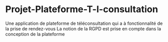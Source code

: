 # Projet-Plateforme-T-l-consultation
Une application de plateforme de téléconsultation qui a à fonctionnalité de la prise de rendez-vous
La notion de la RGPD est prise en compte dans la conception de la plateforme
